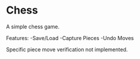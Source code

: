 # Chess
A simple chess game.

Features:
-Save/Load
-Capture Pieces
-Undo Moves

Specific piece move verification not implemented.
